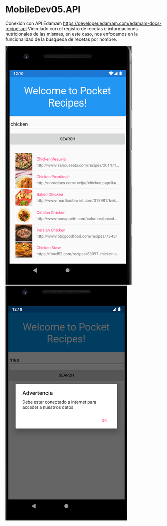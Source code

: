 # MobileDev05.API

Conexión con API Edamam https://developer.edamam.com/edamam-docs-recipe-api
Vinculado con el registro de recetas e informaciones nutricionales de las mismas, en este caso, nos enfocamos en la funcionalidad de la búsqueda de recetas por nombre.

![Alt text](Evidences/Captura.png?raw=true "Pantalla de Búsqueda")
![Alt text](Evidences/CapturaSinInternet.png?raw=true "Pantalla de Búsqueda (Sin Internet)")
